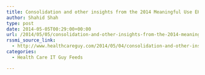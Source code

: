 ```yaml
---
title: Consolidation and other insights from the 2014 Meaningful Use EHR Market Share Report
author: Shahid Shah
type: post
date: 2014-05-05T00:29:00+00:00
url: /2014/05/05/consolidation-and-other-insights-from-the-2014-meaningful-use-ehr-market-share-report/
rssmi_source_link:
  - http://www.healthcareguy.com/2014/05/04/consolidation-and-other-insights-from-the-2014-meaningful-use-ehr-market-share-report/
categories:
  - Health Care IT Guy Feeds

---
```

